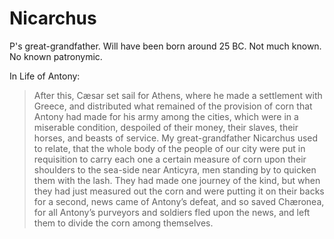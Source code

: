 #  Nicarchus

P's great-grandfather.  Will have been born around 25 BC.  Not much known.  No known patronymic.

In Life of Antony:

> After this, Cæsar set sail for Athens, where he made a settlement with Greece, and distributed what remained of the provision of corn that Antony had made for his army among the cities, which were in a miserable condition, despoiled of their money, their slaves, their horses, and beasts of service. My great-grandfather Nicarchus used to relate, that the whole body of the people of our city were put in requisition to carry each one a certain measure of corn upon their shoulders to the sea-side near Anticyra, men standing by to quicken them with the lash. They had made one journey of the kind, but when they had just measured out the corn and were putting it on their backs for a second, news came of Antony’s defeat, and so saved Chæronea, for all Antony’s purveyors and soldiers fled upon the news, and left them to divide the corn among themselves.